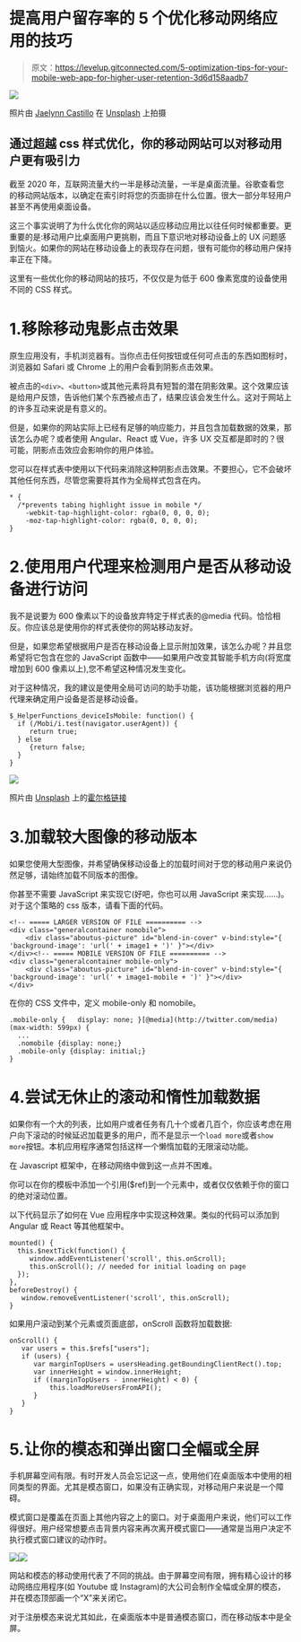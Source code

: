 # 提高用户留存率的 5 个优化移动网络应用的技巧

> 原文：<https://levelup.gitconnected.com/5-optimization-tips-for-your-mobile-web-app-for-higher-user-retention-3d6d158aadb7>

![](img/e6e6a27006fcb487e5b78fbbcba79585.png)

照片由 [Jaelynn Castillo](https://unsplash.com/@jaelynnalexis?utm_source=medium&utm_medium=referral) 在 [Unsplash](https://unsplash.com?utm_source=medium&utm_medium=referral) 上拍摄

## 通过超越 css 样式优化，你的移动网站可以对移动用户更有吸引力

截至 2020 年，互联网流量大约一半是移动流量，一半是桌面流量。谷歌查看您的移动网站版本，以确定在索引时将您的页面排在什么位置。很大一部分年轻用户甚至不再使用桌面设备。

这三个事实说明了为什么优化你的网站以适应移动应用比以往任何时候都重要。更重要的是:移动用户比桌面用户更挑剔，而且下意识地对移动设备上的 UX 问题感到恼火。如果你的网站在移动设备上的表现存在问题，很有可能你的移动用户保持率正在下降。

这里有一些优化你的移动网站的技巧，不仅仅是为低于 600 像素宽度的设备使用不同的 CSS 样式。

# 1.移除移动鬼影点击效果

原生应用没有，手机浏览器有。当你点击任何按钮或任何可点击的东西如图标时，浏览器如 Safari 或 Chrome 上的用户会看到阴影点击效果。

被点击的`<div>`、`<button>`或其他元素将具有短暂的潜在阴影效果。这个效果应该是给用户反馈，告诉他们某个东西被点击了，结果应该会发生什么。这对于网站上的许多互动来说是有意义的。

但是，如果你的网站实际上已经有足够的响应能力，并且包含加载数据的效果，那该怎么办呢？或者使用 Angular、React 或 Vue，许多 UX 交互都是即时的？很可能，阴影点击效应会影响你的用户体验。

您可以在样式表中使用以下代码来消除这种阴影点击效果。不要担心，它不会破坏其他任何东西，尽管您需要将其作为全局样式包含在内。

```
* { 
  /*prevents tabing highlight issue in mobile */
    -webkit-tap-highlight-color: rgba(0, 0, 0, 0);
    -moz-tap-highlight-color: rgba(0, 0, 0, 0);
}
```

# 2.使用用户代理来检测用户是否从移动设备进行访问

我不是说要为 600 像素以下的设备放弃特定于样式表的@media 代码。恰恰相反。你应该总是使用你的样式表使你的网站移动友好。

但是，如果您希望根据用户是否在移动设备上显示附加效果，该怎么办呢？并且您希望将它包含在您的 JavaScript 函数中——如果用户改变其智能手机方向(将宽度增加到 600 像素以上),您不希望这种情况发生变化。

对于这种情况，我的建议是使用全局可访问的助手功能，该功能根据浏览器的用户代理来确定用户设备是否是移动设备。

```
$_HelperFunctions_deviceIsMobile: function() {
  if (/Mobi/i.test(navigator.userAgent)) {
     return true;
  } else 
     {return false;
  }      
}
```

![](img/caa3b95a70764fcaa3b07c474a1050d0.png)

照片由 [Unsplash](https://unsplash.com?utm_source=medium&utm_medium=referral) 上的[霍尔格链接](https://unsplash.com/@photoholgic?utm_source=medium&utm_medium=referral)

# 3.加载较大图像的移动版本

如果您使用大型图像，并希望确保移动设备上的加载时间对于您的移动用户来说仍然足够，请始终加载不同版本的图像。

你甚至不需要 JavaScript 来实现它(好吧，你也可以用 JavaScript 来实现……)。对于这个策略的 css 版本，请看下面的代码。

```
<!-- ===== LARGER VERSION OF FILE ========== -->
<div class="generalcontainer nomobile">
    <div class="aboutus-picture" id="blend-in-cover" v-bind:style="{ 'background-image': 'url(' + image1 + ')' }"></div>
</div><!-- ===== MOBILE VERSION OF FILE ========== -->
<div class="generalcontainer mobile-only">
    <div class="aboutus-picture" id="blend-in-cover" v-bind:style="{ 'background-image': 'url(' + image1-mobile + ')' }"></div>
</div>
```

在你的 CSS 文件中，定义 mobile-only 和 nomobile。

```
.mobile-only {   display: none; }[@media](http://twitter.com/media) (max-width: 599px) {
  ...
  .nomobile {display: none;}
  .mobile-only {display: initial;}
}
```

# 4.尝试无休止的滚动和惰性加载数据

如果你有一个大的列表，比如用户或者任务有几十个或者几百个，你应该考虑在用户向下滚动的时候延迟加载更多的用户，而不是显示一个`load more`或者`show more`按钮。本机应用程序通常包括这样一个懒惰加载的无限滚动功能。

在 Javascript 框架中，在移动网络中做到这一点并不困难。

你可以在你的模板中添加一个引用($ref)到一个元素中，或者仅仅依赖于你的窗口的绝对滚动位置。

以下代码显示了如何在 Vue 应用程序中实现这种效果。类似的代码可以添加到 Angular 或 React 等其他框架中。

```
mounted() {
  this.$nextTick(function() {
     window.addEventListener('scroll', this.onScroll);
     this.onScroll(); // needed for initial loading on page
  });        
},
beforeDestroy() {
   window.removeEventListener('scroll', this.onScroll);
}
```

如果用户滚动到某个元素或页面底部，onScroll 函数将加载数据:

```
onScroll() {    
   var users = this.$refs["users"];
   if (users) {
      var marginTopUsers = usersHeading.getBoundingClientRect().top;
      var innerHeight = window.innerHeight;
      if ((marginTopUsers - innerHeight) < 0) {
          this.loadMoreUsersFromAPI();
      }                               
   }  
}
```

# 5.让你的模态和弹出窗口全幅或全屏

手机屏幕空间有限。有时开发人员会忘记这一点，使用他们在桌面版本中使用的相同类型的界面。尤其是模态窗口，如果没有正确实现，对移动用户来说是一个障碍。

模式窗口是覆盖在页面上其他内容之上的窗口。对于桌面用户来说，他们可以工作得很好。用户经常想要点击背景内容来再次离开模式窗口——通常是当用户决定不执行模式窗口建议的动作时。

![](img/a4bac78c257eac61cd0d72aea199a253.png)![](img/9285d1f89a53e0c527cefb288770743f.png)

网站和模态的移动使用代表了不同的挑战。由于屏幕空间有限，拥有精心设计的移动网络应用程序(如 Youtube 或 Instagram)的大公司会制作全幅或全屏的模态，并在模态顶部画一个“X”来关闭它。

对于注册模态来说尤其如此，在桌面版本中是普通模态窗口，而在移动版本中是全屏。